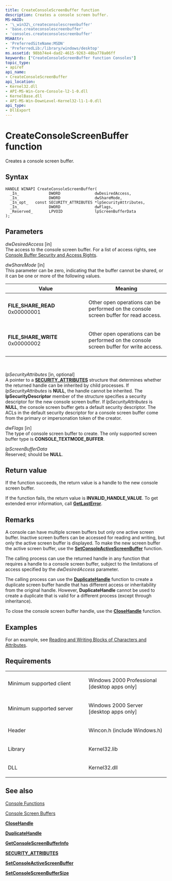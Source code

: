 ```yaml
---
title: CreateConsoleScreenBuffer function
description: Creates a console screen buffer.
MS-HAID:
- '\_win32\_createconsolescreenbuffer'
- 'base.createconsolescreenbuffer'
- 'consoles.createconsolescreenbuffer'
MSHAttr:
- 'PreferredSiteName:MSDN'
- 'PreferredLib:/library/windows/desktop'
ms.assetid: 98bb74e4-dad2-4615-9263-48ba778a06ff
keywords: ["CreateConsoleScreenBuffer function Consoles"]
topic_type:
- apiref
api_name:
- CreateConsoleScreenBuffer
api_location:
- Kernel32.dll
- API-MS-Win-Core-Console-l2-1-0.dll
- KernelBase.dll
- API-MS-Win-DownLevel-Kernel32-l1-1-0.dll
api_type:
- DllExport
---
```


# CreateConsoleScreenBuffer function


Creates a console screen buffer.

Syntax
------

```ManagedCPlusPlus
HANDLE WINAPI CreateConsoleScreenBuffer(
  _In_             DWORD               dwDesiredAccess,
  _In_             DWORD               dwShareMode,
  _In_opt_   const SECURITY_ATTRIBUTES *lpSecurityAttributes,
  _In_             DWORD               dwFlags,
  _Reserved_       LPVOID              lpScreenBufferData
);
```

Parameters
----------

*dwDesiredAccess* \[in\]  
The access to the console screen buffer. For a list of access rights, see [Console Buffer Security and Access Rights](console-buffer-security-and-access-rights.md).

*dwShareMode* \[in\]  
This parameter can be zero, indicating that the buffer cannot be shared, or it can be one or more of the following values.

<table>
<colgroup>
<col width="50%" />
<col width="50%" />
</colgroup>
<thead>
<tr class="header">
<th>Value</th>
<th>Meaning</th>
</tr>
</thead>
<tbody>
<tr class="odd">
<td><a href="" id="file-share-read"></a>
<strong>FILE_SHARE_READ</strong>
0x00000001</td>
<td><p>Other open operations can be performed on the console screen buffer for read access.</p></td>
</tr>
<tr class="even">
<td><a href="" id="file-share-write"></a>
<strong>FILE_SHARE_WRITE</strong>
0x00000002</td>
<td><p>Other open operations can be performed on the console screen buffer for write access.</p></td>
</tr>
</tbody>
</table>

 

*lpSecurityAttributes* \[in, optional\]  
A pointer to a [**SECURITY\_ATTRIBUTES**](https://msdn.microsoft.com/library/windows/desktop/aa379560) structure that determines whether the returned handle can be inherited by child processes. If *lpSecurityAttributes* is **NULL**, the handle cannot be inherited. The **lpSecurityDescriptor** member of the structure specifies a security descriptor for the new console screen buffer. If *lpSecurityAttributes* is **NULL**, the console screen buffer gets a default security descriptor. The ACLs in the default security descriptor for a console screen buffer come from the primary or impersonation token of the creator.

*dwFlags* \[in\]  
The type of console screen buffer to create. The only supported screen buffer type is **CONSOLE\_TEXTMODE\_BUFFER**.

*lpScreenBufferData*   
Reserved; should be **NULL**.

Return value
------------

If the function succeeds, the return value is a handle to the new console screen buffer.

If the function fails, the return value is **INVALID\_HANDLE\_VALUE**. To get extended error information, call [**GetLastError**](https://msdn.microsoft.com/library/windows/desktop/ms679360).

Remarks
-------

A console can have multiple screen buffers but only one active screen buffer. Inactive screen buffers can be accessed for reading and writing, but only the active screen buffer is displayed. To make the new screen buffer the active screen buffer, use the [**SetConsoleActiveScreenBuffer**](setconsoleactivescreenbuffer.md) function.

The calling process can use the returned handle in any function that requires a handle to a console screen buffer, subject to the limitations of access specified by the *dwDesiredAccess* parameter.

The calling process can use the [**DuplicateHandle**](https://msdn.microsoft.com/library/windows/desktop/ms724251) function to create a duplicate screen buffer handle that has different access or inheritability from the original handle. However, **DuplicateHandle** cannot be used to create a duplicate that is valid for a different process (except through inheritance).

To close the console screen buffer handle, use the [**CloseHandle**](https://msdn.microsoft.com/library/windows/desktop/ms724211) function.

Examples
--------

For an example, see [Reading and Writing Blocks of Characters and Attributes](reading-and-writing-blocks-of-characters-and-attributes.md).

Requirements
------------

<table>
<colgroup>
<col width="50%" />
<col width="50%" />
</colgroup>
<tbody>
<tr class="odd">
<td><p>Minimum supported client</p></td>
<td><p>Windows 2000 Professional [desktop apps only]</p></td>
</tr>
<tr class="even">
<td><p>Minimum supported server</p></td>
<td><p>Windows 2000 Server [desktop apps only]</p></td>
</tr>
<tr class="odd">
<td><p>Header</p></td>
<td>Wincon.h (include Windows.h)</td>
</tr>
<tr class="even">
<td><p>Library</p></td>
<td>Kernel32.lib</td>
</tr>
<tr class="odd">
<td><p>DLL</p></td>
<td>Kernel32.dll</td>
</tr>
</tbody>
</table>

## See also


[Console Functions](console-functions.md)

[Console Screen Buffers](console-screen-buffers.md)

[**CloseHandle**](https://msdn.microsoft.com/library/windows/desktop/ms724211)

[**DuplicateHandle**](https://msdn.microsoft.com/library/windows/desktop/ms724251)

[**GetConsoleScreenBufferInfo**](getconsolescreenbufferinfo.md)

[**SECURITY\_ATTRIBUTES**](https://msdn.microsoft.com/library/windows/desktop/aa379560)

[**SetConsoleActiveScreenBuffer**](setconsoleactivescreenbuffer.md)

[**SetConsoleScreenBufferSize**](setconsolescreenbuffersize.md)

 

 




